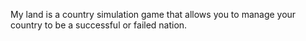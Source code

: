 My land is a country simulation game that allows you to manage your country to be a successful or failed nation.